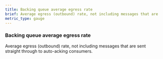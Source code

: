 ```yaml
---
title: Backing queue average egress rate
brief: Average egress (outbound) rate, not including messages that are sent straight through to auto-acking consumers.
metric_type: gauge
---
```

### Backing queue average egress rate

Average egress (outbound) rate, not including messages that are sent straight through to auto-acking consumers.

